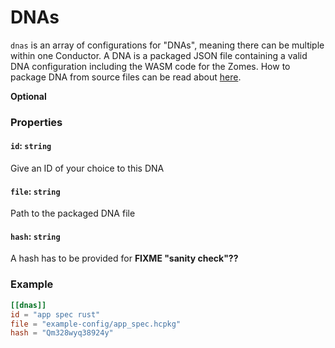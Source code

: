 # DNAs

`dnas` is an array of configurations for "DNAs", meaning there can be multiple within one Conductor. A DNA is a packaged JSON file containing a valid DNA configuration including the WASM code for the Zomes. How to package DNA from source files can be read about [here](./packaging.md).

**Optional**

### Properties

#### `id`: `string`
Give an ID of your choice to this DNA

#### `file`: `string`
Path to the packaged DNA file

#### `hash`: `string`
A hash has to be provided for __FIXME "sanity check"??__

### Example
```toml
[[dnas]]
id = "app spec rust"
file = "example-config/app_spec.hcpkg"
hash = "Qm328wyq38924y"
```
